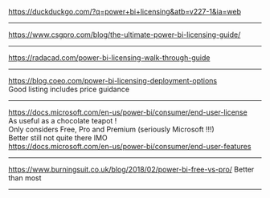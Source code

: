 https://duckduckgo.com/?q=power+bi+licensing&atb=v227-1&ia=web

------------

https://www.csgpro.com/blog/the-ultimate-power-bi-licensing-guide/

------------

https://radacad.com/power-bi-licensing-walk-through-guide

------------

https://blog.coeo.com/power-bi-licensing-deployment-options</br>
Good listing includes price guidance

------------

https://docs.microsoft.com/en-us/power-bi/consumer/end-user-license</br>
As useful as a chocolate teapot !</br>
Only considers Free, Pro and Premium (seriously Microsoft !!!)</br>
Better still not quite there IMO</br>
https://docs.microsoft.com/en-us/power-bi/consumer/end-user-features

------------

https://www.burningsuit.co.uk/blog/2018/02/power-bi-free-vs-pro/
Better than most

------------
